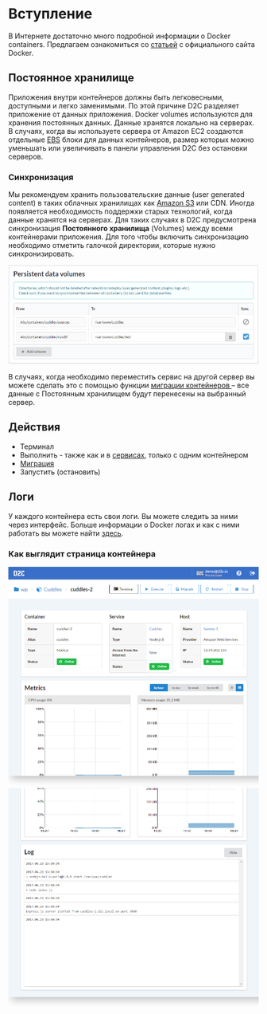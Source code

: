# Вступление

В Интернете достаточно много подробной информации о Docker containers. Предлагаем ознакомиться со  [статьей](https://www.docker.com/what-container) с официального сайта Docker.

## Постоянное хранилище

Приложения внутри контейнеров должны быть легковесными, доступными и легко заменимыми. По этой причине D2C разделяет приложение от данных приложения. Docker volumes используются для хранения постоянных данных. Данные хранятся локально на серверах. В случаях, когда вы используете сервера от Amazon EC2 создаются отдельные [EBS](https://docs.d2c.io/getting-started/hosts/#aws-ebs) блоки для данных контейнеров, размер которых можно уменьшать или увеличивать в панели управления D2C без остановки серверов.

### Синхронизация

Мы рекомендуем хранить пользовательские данные (user generated content) в таких облачных хранилищах как [Amazon S3](https://aws.amazon.com/s3/) или CDN.
Иногда появляется необходимость поддержки старых технологий, когда данные хранятся на серверах. Для таких случаях в D2C предусмотрена синхронизация **Постоянного хранилища** (Volumes) между всеми контейнерами приложения. Для того чтобы включить синхронизацию необходимо отметить галочкой директории, которые нужно синхронизировать.

![Persistent data](../img/persistent_data.png)

В случаях, когда необходимо переместить сервис на другой сервер вы можете сделать это с помощью функции [миграции контейнеров ](/platform/migration/) – все данные с Постоянным хранилищем будут перенесены на выбранный сервер.

## Действия

- Терминал
- Выполнить - также как и в [сервисах](/getting-started/services/#actions), только с одним контейнером
- [Миграция](/platform/migration/)
- Запустить (остановить)

## Логи

<!--нужно больше инфы (спросить у Паши)-->

У каждого контейнера есть свои логи. Вы можете следить за ними через интерфейс. Больше информации о Docker логах и как с ними работать вы можете найти [здесь](https://docs.docker.com/engine/admin/logging/view_container_logs/).

### Как выглядит страница контейнера

![Containers page](../img/containers.png)
![Containers page](../img/containers_logs.png)
